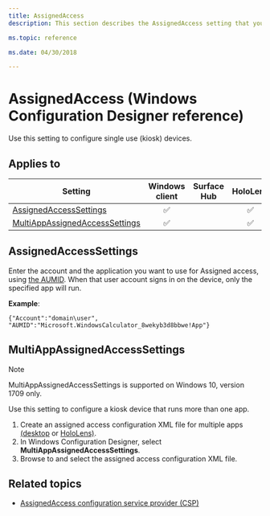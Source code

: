 ```yaml
---
title: AssignedAccess
description: This section describes the AssignedAccess setting that you can configure in provisioning packages for Windows 10 using Windows Configuration Designer. 

ms.topic: reference

ms.date: 04/30/2018 

--- 
```


# AssignedAccess (Windows Configuration Designer reference) 

Use this setting to configure single use (kiosk) devices. 

## Applies to 

| Setting | Windows client | Surface Hub | HoloLens | IoT Core |
| --- | :---: | :---: | :---: | :---: |
| [AssignedAccessSettings](#assignedaccesssettings)  | ✅ |  | ✅ |  |
| [MultiAppAssignedAccessSettings](#multiappassignedaccesssettings) | ✅ |  | ✅ |  | 


## AssignedAccessSettings 

Enter the account and the application you want to use for Assigned access, using [the AUMID](../find-the-application-user-model-id-of-an-installed-app.md). When that user account signs in on the device, only the specified app will run.  

**Example**: 

`{"Account":"domain\user", "AUMID":"Microsoft.WindowsCalculator_8wekyb3d8bbwe!App"}` 

## MultiAppAssignedAccessSettings 

>[!NOTE]
>MultiAppAssignedAccessSettings is supported on Windows 10, version 1709 only. 

Use this setting to configure a kiosk device that runs more than one app. 

1. Create an assigned access configuration XML file for multiple apps [(desktop](../lock-down-windows-10-to-specific-apps.md) or [HoloLens)](/hololens/hololens-provisioning).
2. In Windows Configuration Designer, select **MultiAppAssignedAccessSettings**.
3. Browse to and select the assigned access configuration XML file. 

## Related topics 

- [AssignedAccess configuration service provider (CSP)](/windows/client-management/mdm/assignedaccess-csp)
